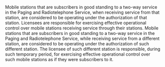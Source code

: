 Mobile stations that are subscribers in good standing to a two-way service in the Paging and Radiotelephone Service, when receiving service from that station, are considered to be operating under the authorization of that station. Licensees are responsible for exercising effective operational control over mobile stations receiving service through their stations. Mobile stations that are subscribers in good standing to a two-way service in the Paging and Radiotelephone Service, while receiving service from a different station, are considered to be operating under the authorization of such different station. The licensee of such different station is responsible, during such temporary period, for exercising effective operational control over such mobile stations as if they were subscribers to it.

